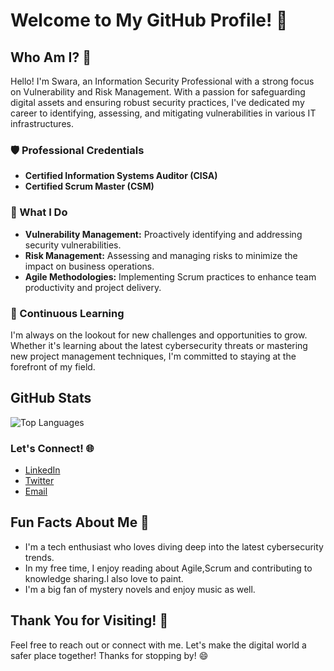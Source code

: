 
# Welcome to My GitHub Profile! 👋

## Who Am I? 🤔

Hello! I'm Swara, an Information Security Professional with a strong focus on Vulnerability and Risk Management. With a passion for safeguarding digital assets and ensuring robust security practices, I've dedicated my career to identifying, assessing, and mitigating vulnerabilities in various IT infrastructures.

### 🛡️ Professional Credentials
- **Certified Information Systems Auditor (CISA)**
- **Certified Scrum Master (CSM)**


### 🚀 What I Do
- **Vulnerability Management:** Proactively identifying and addressing security vulnerabilities.
- **Risk Management:** Assessing and managing risks to minimize the impact on business operations.
- **Agile Methodologies:** Implementing Scrum practices to enhance team productivity and project delivery.

### 🌱 Continuous Learning
I'm always on the lookout for new challenges and opportunities to grow. Whether it's learning about the latest cybersecurity threats or mastering new project management techniques, I'm committed to staying at the forefront of my field.

## GitHub Stats
<!--![Your GitHub Stats](https://github-readme-stats.vercel.app/api?username=SwaraSomala&show_icons=true&theme=radical) -->

![Top Languages](https://github-readme-stats.vercel.app/api/top-langs/?username=SwaraSomala&layout=compact&theme=radical)

### Let's Connect! 🌐

- [LinkedIn](https://www.linkedin.com/in/swara-somala/)
- [Twitter](https://x.com/swara_somala)
- [Email](mailto:swarasomala101@gmail.com)


## Fun Facts About Me 🎉

- I'm a tech enthusiast who loves diving deep into the latest cybersecurity trends.
- In my free time, I enjoy reading about Agile,Scrum and contributing to knowledge sharing.I also love to paint.
- I'm a big fan of mystery novels and enjoy music as well.




  
## Thank You for Visiting! 🙏

Feel free to reach out or connect with me. Let's make the digital world a safer place together! 
Thanks for stopping by! 😄

